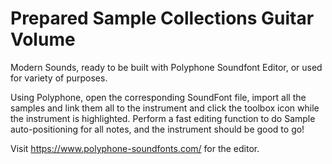 # Prepared Sample Collections Guitar Volume
 Modern Sounds, ready to be built with Polyphone Soundfont Editor, or used for variety of purposes.

Using Polyphone, open the corresponding SoundFont file, import all the samples and link them all to the instrument and click the toolbox icon while the instrument is highlighted. Perform a fast editing function to do Sample auto-positioning for all notes, and the instrument should be good to go!

Visit https://www.polyphone-soundfonts.com/ for the editor.